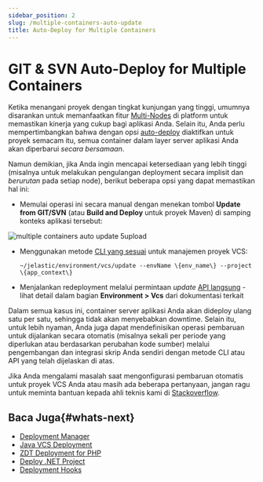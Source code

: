 ```yaml
---
sidebar_position: 2
slug: /multiple-containers-auto-update
title: Auto-Deploy for Multiple Containers
---
```

# GIT & SVN Auto-Deploy for Multiple Containers

Ketika menangani proyek dengan tingkat kunjungan yang tinggi, umumnya disarankan untuk memanfaatkan fitur [Multi-Nodes](https://docs.dewacloud.com/docs/multi-nodes) di platform untuk memastikan kinerja yang cukup bagi aplikasi Anda. Selain itu, Anda perlu mempertimbangkan bahwa dengan opsi [auto-deploy](https://docs.dewacloud.com/docs/git-svn-auto-deploy) diaktifkan untuk proyek semacam itu, semua container dalam layer server aplikasi Anda akan diperbarui _secara bersamaan_.

Namun demikian, jika Anda ingin mencapai ketersediaan yang lebih tinggi (misalnya untuk melakukan pengulangan deployment secara implisit dan _berurutan_ pada setiap node), berikut beberapa opsi yang dapat memastikan hal ini:

- Memulai operasi ini secara manual dengan menekan tombol **Update from GIT/SVN** (atau **Build and Deploy** untuk proyek Maven) di samping konteks aplikasi tersebut:

 <img src="https://assets.dewacloud.com/dewacloud-docs/deployment/git_&_svn_auto-deploy/auto-deploy-for-multiple-containers/5upload.png" alt="multiple containers auto update 5upload" max-width="100%"/>

- Menggunakan metode [CLI yang sesuai](https://docs.dewacloud.com/docs/cli#vcs-deploy) untuk manajemen proyek VCS:

  ```
  ~/jelastic/environment/vcs/update --envName \{env_name\} --project \{app_context\}
  ```

- Menjalankan redeployment melalui permintaan _update_ [API langsung](https://docs.dewacloud.com/docs/api-overview/) - lihat detail dalam bagian **Environment > Vcs** dari dokumentasi terkait

Dalam semua kasus ini, container server aplikasi Anda akan dideploy ulang satu per satu, sehingga tidak akan menyebabkan downtime. Selain itu, untuk lebih nyaman, Anda juga dapat mendefinisikan operasi pembaruan untuk dijalankan secara otomatis (misalnya sekali per periode yang diperlukan atau berdasarkan perubahan kode sumber) melalui pengembangan dan integrasi skrip Anda sendiri dengan metode CLI atau API yang telah dijelaskan di atas.

Jika Anda mengalami masalah saat mengonfigurasi pembaruan otomatis untuk proyek VCS Anda atau masih ada beberapa pertanyaan, jangan ragu untuk meminta bantuan kepada ahli teknis kami di [Stackoverflow](http://stackoverflow.com/questions/tagged/jelastic).

## Baca Juga{#whats-next}

- [Deployment Manager](https://docs.dewacloud.com/docs/deployment-manager/)
- [Java VCS Deployment](https://docs.dewacloud.com/docs/java-vcs-deployment/)
- [ZDT Deployment for PHP](https://docs.dewacloud.com/docs/php-zero-downtime-deploy/)
- [Deploy .NET Project](https://docs.dewacloud.com/docs/deploy-dotnet-archive-url/)
- [Deployment Hooks](https://docs.dewacloud.com/docs/deployment-hooks/)